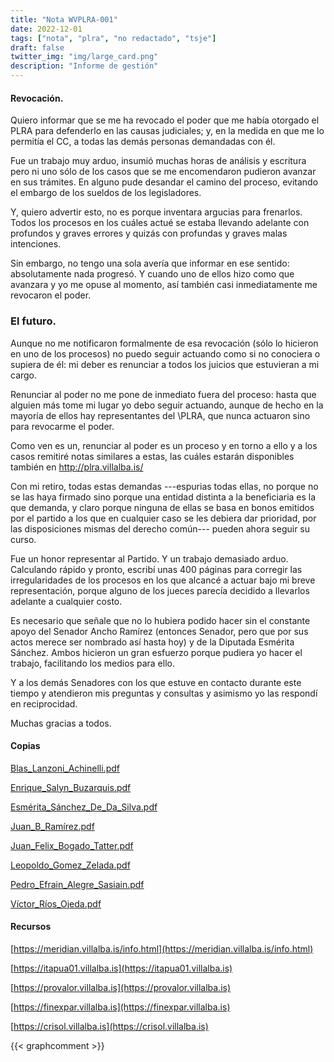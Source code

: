 ```yaml
---
title: "Nota WVPLRA-001"
date: 2022-12-01
tags: ["nota", "plra", "no redactado", "tsje"]
draft: false
twitter_img: "img/large_card.png"
description: "Informe de gestión"
---
```


#### Revocación.

Quiero informar que se me ha revocado el poder que me había otorgado el PLRA para defenderlo en las causas judiciales; y, en la medida en que me lo permitía el CC, a todas las demás personas demandadas con él.

Fue un trabajo muy arduo, insumió muchas horas de análisis y escritura pero ni uno sólo de los casos que se me encomendaron pudieron avanzar en sus trámites. En  alguno  pude desandar el camino del proceso, evitando el embargo de los sueldos de los legisladores. 

Y, quiero advertir esto, no es porque inventara argucias para frenarlos. Todos los procesos en los cuáles actué se estaba llevando adelante con profundos y graves errores  y quizás con profundas y graves malas intenciones.

Sin embargo, no tengo una sola avería que informar en ese sentido: absolutamente nada progresó. Y cuando uno de ellos hizo como que avanzara y yo me opuse al momento, así también casi inmediatamente me revocaron el poder.

### El futuro.

Aunque no me notificaron formalmente de esa revocación (sólo lo hicieron en uno de los procesos) no puedo seguir actuando como si no conociera o supiera de él: mi deber es renunciar a todos los juicios que estuvieran a mi cargo.

Renunciar al poder no me pone  de inmediato fuera del proceso: hasta que alguien más tome mi lugar yo debo seguir actuando, aunque de hecho en la mayoría de ellos hay representantes del \PLRA, que nunca actuaron sino para revocarme el poder.

Como ven es un, renunciar al poder es un proceso y en torno a ello y a los casos remitiré notas similares a estas, las cuáles estarán disponibles también en http://plra.villalba.is/

Con mi retiro, todas estas demandas ---espurias todas ellas, no porque no se las haya firmado sino porque una entidad distinta a la beneficiaria es la que demanda, y claro porque ninguna de ellas se basa en bonos emitidos por el partido a los que en cualquier caso se les debiera dar prioridad,  por las disposiciones mismas del derecho común--- pueden ahora seguir su curso.

Fue un honor representar al Partido. Y un trabajo demasiado arduo. Calculando rápido y pronto, escribí unas 400 páginas para corregir las irregularidades de los procesos en los que alcancé a actuar bajo mi breve representación, porque alguno de los jueces parecía decidido a llevarlos adelante a cualquier costo. 

Es necesario que señale que no lo hubiera podido hacer sin el constante apoyo del Senador Ancho Ramírez (entonces Senador, pero que por sus actos merece ser nombrado así hasta hoy) y de la Diputada Esmérita Sánchez. Ambos hicieron un gran esfuerzo porque pudiera yo hacer el trabajo, facilitando los medios para ello.

Y a los demás Senadores con los que estuve en contacto durante este tiempo y atendieron mis preguntas  y consultas y asimismo yo las respondí en reciprocidad.

Muchas gracias a todos.

#### Copias

[Blas_Lanzoni_Achinelli.pdf](/plra/docs/BlasLanzoni.pdf)

[Enrique_Salyn_Buzarquis.pdf](/plra/docs/EnriqueSalynBuzarquis.pdf)

[Esmérita_Sánchez_De_Da_Silva.pdf](/plra/docs/EsmeritaSanchez.pdf)

[Juan_B_Ramírez.pdf](/plra/docs/JuanBartolomeRamirez.pdf)

[Juan_Felix_Bogado_Tatter.pdf](/plra/docs/JuanBogadoTatter.pdf)

[Leopoldo_Gomez_Zelada.pdf](/plra/docs/LeopoldoGomezZelada.pdf)

[Pedro_Efrain_Alegre_Sasiain.pdf](/plra/docs/PedroEfrainAlegre.pdf)

[Víctor_Ríos_Ojeda.pdf](/plra/docs/VictorRiosOjeda.pdf)

#### Recursos

[https://meridian.villalba.is/info.html](https://meridian.villalba.is/info.html)

[https://itapua01.villalba.is](https://itapua01.villalba.is) 

[https://provalor.villalba.is](https://provalor.villalba.is)

[https://finexpar.villalba.is](https://finexpar.villalba.is)

[https://crisol.villalba.is](https://crisol.villalba.is)


{{< graphcomment >}}